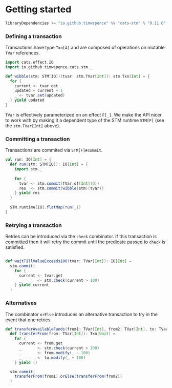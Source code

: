 # Getting started

```scala
libraryDependencies += "io.github.timwspence" %% "cats-stm" % "0.11.0"
```

### Defining a transaction

Transactions have type `Txn[A]` and are composed of operations on mutable
`TVar` references.

```scala
import cats.effect.IO
import io.github.timwspence.cats.stm._

def wibble(stm: STM[IO])(tvar: stm.TVar[Int]): stm.Txn[Int] = {
  for {
    current <- tvar.get
    updated = current + 1
    _ <- tvar.set(updated)
  } yield updated
}
``` 

`TVar` is effectively parameterized on an effect `F[_]`. We make the API nicer to
work with by making it a dependent type of the STM runtime `STM[F]` (see the
`stm.TVar[Int]` above).

### Committing a transaction

Transactions are commited via `STM[F]#commit`.

```scala
val run: IO[Int] = {
  def run(stm: STM[IO]): IO[Int] = {
    import stm._
    
    for {
      tvar <- stm.commit(TVar.of[Int](0))
      res  <- stm.commit(wibble(stm)(tvar))
    } yield res
  }
  
  STM.runtime[IO].flatMap(run(_))
}
```

### Retrying a transaction

Retries can be introduced via the `check` combinator. If this transaction is committed
then it will retry the commit until the predicate passed to `check` is satisfied.

```scala

def waitTillValueExceeds100(tvar: TVar[Int]): IO[Int] =
  stm.commit(
    for {
      current <- tvar.get
      _       <- stm.check(current > 100)
    } yield current
  )
```

### Alternatives

The combinator `orElse` introduces an alternative transaction to try in the event
that one retries.

```scala
def transferAvailableFunds(from1: TVar[Int], from2: TVar[Int], to: TVar[Int]): IO[Unit] =
  def transferFrom(from: TVar[Int]): Txn[Unit] =
    for {
      current <- from.get
      _       <- stm.check(current > 100)
      _       <- from.modify(_ - 100)
      _       <- to.modify(_ + 100)
    } yield ()

  stm.commit(
    transferFrom(from1).orElse(transferFrom(from2))
  )
```
